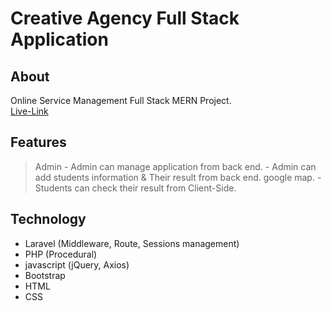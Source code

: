 # Creative Agency Full Stack Application

## About
Online Service Management Full Stack MERN Project.  
[Live-Link](https://creative-agency-mern.web.app)

## Features 
>Admin
    - Admin can manage application from back end.
    - Admin can add students information & Their result from back end. google map. 
    - Students can check their result from Client-Side.

## Technology

- Laravel (Middleware, Route, Sessions management) 
- PHP (Procedural)
- javascript (jQuery, Axios)
- Bootstrap
- HTML
- CSS

